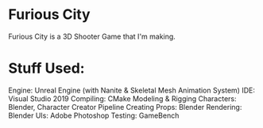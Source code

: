 # Furious City
Furious City is a 3D Shooter Game that I'm making.

# Stuff Used:
Engine: Unreal Engine (with Nanite & Skeletal Mesh Animation System)
IDE: Visual Studio 2019
Compiling: CMake
Modeling & Rigging Characters: Blender, Character Creator Pipeline
Creating Props: Blender
Rendering: Blender
UIs: Adobe Photoshop
Testing: GameBench
